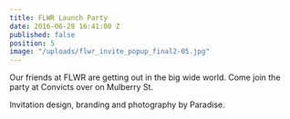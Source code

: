 ```yaml
---
title: FLWR Launch Party
date: 2016-06-28 16:41:00 Z
published: false
position: 5
image: "/uploads/flwr_invite_popup_final2-05.jpg"
---
```


Our friends at FLWR are getting out in the big wide world. Come join the party at Convicts over on Mulberry St. 

Invitation design, branding and photography by Paradise.  